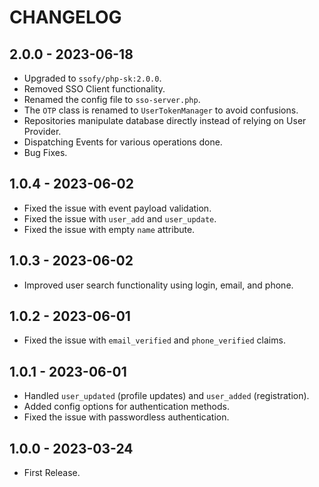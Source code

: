# CHANGELOG

## 2.0.0 - 2023-06-18

* Upgraded to `ssofy/php-sk:2.0.0`.
* Removed SSO Client functionality.
* Renamed the config file to `sso-server.php`.
* The `OTP` class is renamed to `UserTokenManager` to avoid confusions.
* Repositories manipulate database directly instead of relying on User Provider.
* Dispatching Events for various operations done.
* Bug Fixes.

## 1.0.4 - 2023-06-02

* Fixed the issue with event payload validation.
* Fixed the issue with `user_add` and `user_update`.
* Fixed the issue with empty `name` attribute.

## 1.0.3 - 2023-06-02

* Improved user search functionality using login, email, and phone.

## 1.0.2 - 2023-06-01

* Fixed the issue with `email_verified` and `phone_verified` claims.

## 1.0.1 - 2023-06-01

* Handled `user_updated` (profile updates) and `user_added` (registration).
* Added config options for authentication methods.
* Fixed the issue with passwordless authentication.

## 1.0.0 - 2023-03-24

* First Release.
